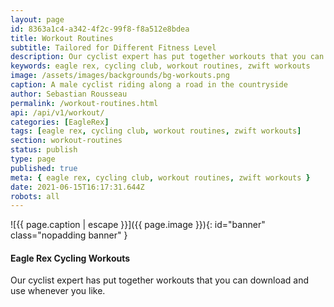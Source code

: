 ```yaml
---
layout: page
id: 8363a1c4-a342-4f2c-99f8-f8a512e8bdea
title: Workout Routines
subtitle: Tailored for Different Fitness Level
description: Our cyclist expert has put together workouts that you can download and use whenever you like.
keywords: eagle rex, cycling club, workout routines, zwift workouts
image: /assets/images/backgrounds/bg-workouts.png
caption: A male cyclist riding along a road in the countryside
author: Sebastian Rousseau
permalink: /workout-routines.html
api: /api/v1/workout/
categories: [EagleRex]
tags: [eagle rex, cycling club, workout routines, zwift workouts]
section: workout-routines
status: publish
type: page
published: true
meta: { eagle rex, cycling club, workout routines, zwift workouts }
date: 2021-06-15T16:17:31.644Z
robots: all
---
```


![{{ page.caption | escape }}]({{ page.image }}){: id="banner" class="nopadding banner" }
#### Eagle Rex Cycling Workouts

Our cyclist expert has put together workouts that you can download and use whenever you like.
